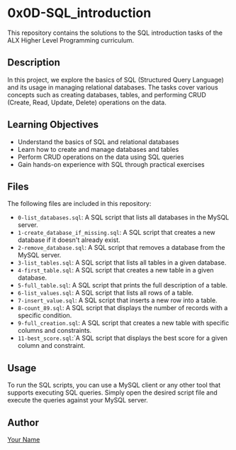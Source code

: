 # 0x0D-SQL_introduction

This repository contains the solutions to the SQL introduction tasks of the ALX Higher Level Programming curriculum.

## Description

In this project, we explore the basics of SQL (Structured Query Language) and its usage in managing relational databases. The tasks cover various concepts such as creating databases, tables, and performing CRUD (Create, Read, Update, Delete) operations on the data.

## Learning Objectives

- Understand the basics of SQL and relational databases
- Learn how to create and manage databases and tables
- Perform CRUD operations on the data using SQL queries
- Gain hands-on experience with SQL through practical exercises

## Files

The following files are included in this repository:

- `0-list_databases.sql`: A SQL script that lists all databases in the MySQL server.
- `1-create_database_if_missing.sql`: A SQL script that creates a new database if it doesn't already exist.
- `2-remove_database.sql`: A SQL script that removes a database from the MySQL server.
- `3-list_tables.sql`: A SQL script that lists all tables in a given database.
- `4-first_table.sql`: A SQL script that creates a new table in a given database.
- `5-full_table.sql`: A SQL script that prints the full description of a table.
- `6-list_values.sql`: A SQL script that lists all rows of a table.
- `7-insert_value.sql`: A SQL script that inserts a new row into a table.
- `8-count_89.sql`: A SQL script that displays the number of records with a specific condition.
- `9-full_creation.sql`: A SQL script that creates a new table with specific columns and constraints.
- `11-best_score.sql`:`A SQL script that displays the best score for a given column and constraint.

## Usage

To run the SQL scripts, you can use a MySQL client or any other tool that supports executing SQL queries. Simply open the desired script file and execute the queries against your MySQL server.

## Author

[Your Name](https://github.com/thelastmedici)
